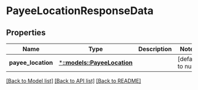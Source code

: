 # PayeeLocationResponseData

## Properties
Name | Type | Description | Notes
------------ | ------------- | ------------- | -------------
**payee_location** | [***::models::PayeeLocation**](PayeeLocation.md) |  | [default to null]

[[Back to Model list]](../README.md#documentation-for-models) [[Back to API list]](../README.md#documentation-for-api-endpoints) [[Back to README]](../README.md)


